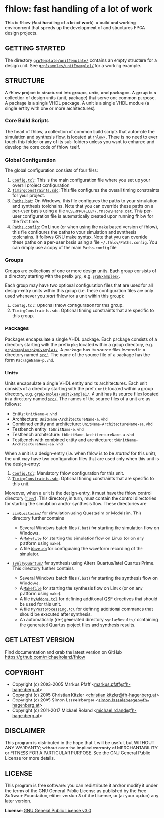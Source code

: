 # fhlow: fast handling of a lot of work

This is fhlow (**f**ast **h**andling of a **l**ot **o**f **w**ork), a build and working
environment that speeds up the development of and structures FPGA design projects.


## GETTING STARTED
The directory [`grpTemplate/unitTemplate/`](grpTemplate/unitTemplate/) contains an
empty structure for a design unit.
See [`grpExamples/unitExample1/`](grpExamples/unitExample1/) for a working example.


## STRUCTURE

A fhlow project is structured into groups, units, and packages. A group is a
collection of design units (unit, package) that serve one common purpose. A
package is a single VHDL package. A unit is a single VHDL module (a single
entity with one or more architectures).

### Core Build Scripts

The heart of fhlow, a collection of common build scripts that automate the simulation
and synthesis flow, is located at [`fhlow/`](fhlow/). There is no need to ever touch
this folder or any of its sub-folders unless you want to enhance and develop the core
code of fhlow itself.

### Global Configuration

The global configuration consists of four files:

1. [`Config.tcl`](Config.tcl): This is the main configuration file where you set up
   your overall project configuration.
2. [`TimingConstraints.sdc`](TimingConstraints.sdc): This file configures the overall
   timing constraints for your project.
3. [`Paths.bat`](Paths.bat): On Windows, this file configures the paths to your
   simulation and synthesis toolchains. Note that you can override these paths on a
   per-user basis using a file `%USERPROFILE%\.fhlow\Paths.bat`. This per-user
   configuration file is automatically created upon running fhlow for the first time.
4. [`Paths.config`](Paths.config): On Linux (or when using the `make` based version
   of fhlow), this file configures the paths to your simulation and synthesis
   toolchains. It follows GNU make syntax. Note that you can override these paths on
   a per-user basis using a file `~/.fhlow/Paths.config`. You can simply use a copy
   of the main `Paths.config` file.

### Groups

Groups are collections of one or more design units. Each group consists of a
directory starting with the prefix `grp`, e.g. [`grpExamples/`](grpExamples/).

Each group may have two optional configuration files that are used for all
design-entry units within this group (i.e. these configuration files are only used
whenever you *start* fhlow for a unit within this group):

1. `Config.tcl`: Optional fhlow configuration for this group.
2. `TimingConstraints.sdc`: Optional timing constraints that are specific to this group.

### Packages

Packages encapsulate a single VHDL package. Each package consists of a directory
starting with the prefix `pkg` located within a group directory, e.g.
[`grpExamples/pkgExample1/`](grpExamples/pkgExample1/). A package has its source
files located in a directory named [`src/`](grpExamples/pkgExample1/src/). The name
of the source file of a package has the form `PackageName-p.vhd`.

### Units

Units encapsulate a single VHDL entity and its architectures. Each unit consists
of a directory starting with the prefix `unit` located within a group directory,
e.g. [`grpExamples/unitExample1/`](grpExamples/unitExample1/). A unit has its source
files located in a directory named [`src/`](grpExamples/unitExample1/src/). The
names of the source files of a unit are as follows:

- Entity: `UnitName-e.vhd`
- Architecture: `UnitName-ArchitectureName-a.vhd`
- Combined entity and architecture: `UnitName-ArchitectureName-ea.vhd`
- Testbench entity: `tbUnitName-e.vhd`
- Testbench architecture: `tbUnitName-ArchitectureName-a.vhd`
- Testbench with combined entity and architecture: `tbUnitName-ArchitectureName-ea.vhd`

When a unit is a design-entry (i.e. when fhlow is to be *started* for this unit),
the unit may have two configuration files that are used only when this unit is the
design-entry:

1. [`Config.tcl`](grpExamples/unitExample1/Config.tcl): Mandatory fhlow configuration
   for this unit.
2. [`TimingConstraints.sdc`](grpExamples/unitExample1/TimingConstraints.sdc): Optional
   timing constraints that are specific to this unit.

Moreover, when a unit is the design-entry, it must have the fhlow control directory
([`flw/`](grpExamples/unitExample1/flw/)). This directory, in turn, must contain the
control directories for starting the simulation and/or synthesis flow. These
directories are

- [`simQuestasim/`](grpExamples/unitExample1/flw/simQuestasim/) for simulation using
  Questasim or Modelsim. This directory further contains
  - Several Windows batch files (`.bat`) for starting the simulation flow on Windows.
  - A [`Makefile`](grpExamples/unitExample1/flw/simQuestasim/Makefile) for starting
    the simulation flow on Linux (or on any platform using `make`).
  - A file [`Wave.do`](grpExamples/unitExample1/flw/simQuestasim/Wave.do) for
    configuraing the waveform recording of the simulator.


- [`synlayQuartus/`](grpExamples/unitExample1/flw/synlayQuartus/) for synthesis using
  Altera Quartus/Intel Quartus Prime. This directory further contains
  - Several Windows batch files (`.bat`) for starting the synthesis flow on Windows.
  - A [`Makefile`](grpExamples/unitExample1/flw/synlayQuartus/Makefile) for starting
    the synthesis flow on Linux (or on any platform using `make`).
  - A file [`MyAddons.tcl`](grpExamples/unitExample1/flw/synlayQuartus/MyAddons.tcl)
    for defining additional QSF directives that should be used for this unit.
  - A file [`MyPostprocessing.tcl`](grpExamples/unitExample1/flw/synlayQuartus/MyPostprocessing.tcl)
    for defining additional commands that should be executed after synthesis.
  - An automatically (re-)generated directory `synlayResults/` containing the
    generated Quartus project files and synthesis results.


## GET LATEST VERSION

Find documentation and grab the latest version on GitHub
<https://github.com/michaelroland/fhlow>


## COPYRIGHT

- Copyright (c) 2003-2005 Markus Pfaff <<markus.pfaff@fh-hagenberg.at>>
- Copyright (c) 2005 Christian Kitzler <<christian.kitzler@fh-hagenberg.at>>
- Copyright (c) 2005 Simon Lasselsberger <<simon.lasselsberger@fh-hagenberg.at>>
- Copyright (c) 2011-2017 Michael Roland <<michael.roland@fh-hagenberg.at>>


## DISCLAIMER

This program is distributed in the hope that it will be useful,
but WITHOUT ANY WARRANTY; without even the implied warranty of
MERCHANTABILITY or FITNESS FOR A PARTICULAR PURPOSE.  See the
GNU General Public License for more details.


## LICENSE

This program is free software: you can redistribute it and/or modify
it under the terms of the GNU General Public License as published by
the Free Software Foundation, either version 3 of the License, or
(at your option) any later version.

**License**: [GNU General Public License v3.0](http://www.gnu.org/licenses/gpl-3.0.txt)
